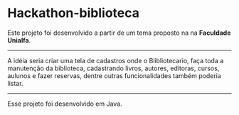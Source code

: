 # Hackathon-biblioteca
Este projeto foi desenvolvido a partir de um tema proposto na 
na **Faculdade Unialfa**.

----
A idéia seria criar uma tela de cadastros onde o Blibliotecario, faça toda a manutenção da biblioteca,
cadastrando livros, autores, editoras, cursos, aulunos e fazer reservas, dentre outras funcionalidades também poderia listar.

---
Esse projeto foi desenvolvido em Java.